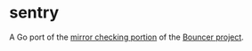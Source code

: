 # sentry
A Go port of the [mirror checking portion](https://github.com/mozilla/tuxedo/tree/master/sentry) of the [Bouncer project](https://wiki.mozilla.org/Bouncer).
